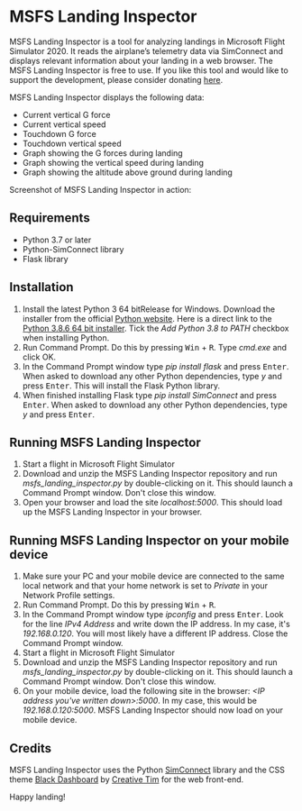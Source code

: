 # MSFS Landing Inspector
MSFS Landing Inspector is a tool for analyzing landings in Microsoft Flight Simulator 2020. It reads the airplane’s telemetry data via SimConnect and displays relevant information about your landing in a web browser. The MSFS Landing Inspector is free to use. If you like this tool and would like to support the development, please consider donating [here](__).

MSFS Landing Inspector displays the following data:
-	Current vertical G force
-	Current vertical speed
-	Touchdown G force
-	Touchdown vertical speed
-	Graph showing the G forces during landing
-	Graph showing the vertical speed during landing
-	Graph showing the altitude above ground during landing

Screenshot of MSFS Landing Inspector in action:

## Requirements
-	Python 3.7 or later
-	Python-SimConnect library
-	Flask library

## Installation
1. Install the latest Python 3 64 bitRelease for Windows. Download the installer from the official [Python website](https://www.python.org/downloads/windows/). Here is a direct link to the [Python 3.8.6 64 bit installer](https://www.python.org/ftp/python/3.8.6/python-3.8.6-amd64.exe). Tick the *Add Python 3.8 to PATH* checkbox when installing Python.
2. Run Command Prompt. Do this by pressing <kbd>Win</kbd> + <kbd>R</kbd>. Type *cmd.exe* and click OK.
3. In the Command Prompt window type *pip install flask* and press <kbd>Enter</kbd>. When asked to download any other Python dependencies, type *y* and press <kbd>Enter</kbd>. This will install the Flask Python library.
4. When finished installing Flask type *pip install SimConnect* and press <kbd>Enter</kbd>. When asked to download any other Python dependencies, type *y* and press <kbd>Enter</kbd>.

## Running MSFS Landing Inspector
1. Start a flight in Microsoft Flight Simulator
2. Download and unzip the MSFS Landing Inspector repository and run *msfs_landing_inspector.py* by double-clicking on it. This should launch a Command Prompt window. Don't close this window.
3. Open your browser and load the site *localhost:5000*. This should load up the MSFS Landing Inspector in your browser.

## Running MSFS Landing Inspector on your mobile device
1. Make sure your PC and your mobile device are connected to the same local network and that your home network is set to *Private* in your Network Profile settings. 
2. Run Command Prompt. Do this by pressing <kbd>Win</kbd> + <kbd>R</kbd>.
3. In the Command Prompt window type *ipconfig* and press <kbd>Enter</kbd>. Look for the line *IPv4 Address* and write down the IP address. In my case, it's *192.168.0.120*. You will most likely have a different IP address. Close the Command Prompt window.
4. Start a flight in Microsoft Flight Simulator
5. Download and unzip the MSFS Landing Inspector repository and run *msfs_landing_inspector.py* by double-clicking on it. This should launch a Command Prompt window. Don't close this window.
6. On your mobile device, load the following site in the browser: *<IP address you've written down>:5000*. In my case, this would be *192.168.0.120:5000*. MSFS Landing Inspector should now load on your mobile device.

## Credits
MSFS Landing Inspector uses the Python [SimConnect](https://pypi.org/project/SimConnect/) library and the CSS theme [Black Dashboard](https://www.creative-tim.com/product/black-dashboard) by [Creative Tim](https://www.creative-tim.com/) for the web front-end.

Happy landing!
